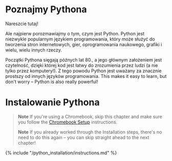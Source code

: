 # Poznajmy Pythona

Nareszcie tutaj!

Ale najpierw porozmawiajmy o tym, czym jest Python. Python jest niezwykle popularnym językiem programowania, który może służyć do tworzenia stron internetowych, gier, oprogramowania naukowego, grafiki i wielu, wielu innych rzeczy.

Początki Pythona sięgają późnych lat 80., a jego głównym założeniem jest czytelność, dzięki której kod jest łatwy do zrozumienia przez ludzi (a nie tylko przez komputery!). Z tego powodu Python jest uważany za znacznie prostszy od innych języków programowania. This makes it easy to learn, but don't worry – Python is also really powerful!

# Instalowanie Pythona

> **Note** If you're using a Chromebook, skip this chapter and make sure you follow the [Chromebook Setup](../chromebook_setup/README.md) instructions.
> 
> **Note** If you already worked through the Installation steps, there's no need to do this again – you can skip straight ahead to the next chapter!

{% include "/python_installation/instructions.md" %}